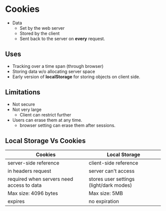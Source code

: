 # Cookies
- Data
    - Set by the web server
    - Stored by the client
    - Sent back to the server on **every** request.

## Uses
- Tracking over a time span (through browser)
- Storing data w/o allocating server space
- Early version of **localStorage** for storing objects on client side.

## Limitations
- Not secure
- Not very large
    - Client can restrict further
- Users can erase them at any time.
    - browser setting can erase them after sessions.

## Local Storage Vs Cookies

| Cookies | Local Storage |
| --- | --- |
| server-side reference | client-side reference |
| in headers request | server can't access |
| required when servers need access to data | stores user settings (light/dark modes) |
| Max size: 4096 bytes | Max size: 5MB |
| expires | no expiration |